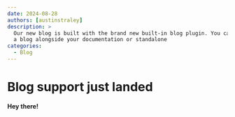```yaml
---
date: 2024-08-28
authors: [austinstraley]
description: >
  Our new blog is built with the brand new built-in blog plugin. You can build
  a blog alongside your documentation or standalone
categories:
  - Blog
---
```


# Blog support just landed

__Hey there!__